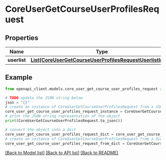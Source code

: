 # CoreUserGetCourseUserProfilesRequest


## Properties

Name | Type | Description | Notes
------------ | ------------- | ------------- | -------------
**userlist** | [**List[CoreUserGetCourseUserProfilesRequestUserlistInner]**](CoreUserGetCourseUserProfilesRequestUserlistInner.md) |  | 

## Example

```python
from openapi_client.models.core_user_get_course_user_profiles_request import CoreUserGetCourseUserProfilesRequest

# TODO update the JSON string below
json = "{}"
# create an instance of CoreUserGetCourseUserProfilesRequest from a JSON string
core_user_get_course_user_profiles_request_instance = CoreUserGetCourseUserProfilesRequest.from_json(json)
# print the JSON string representation of the object
print(CoreUserGetCourseUserProfilesRequest.to_json())

# convert the object into a dict
core_user_get_course_user_profiles_request_dict = core_user_get_course_user_profiles_request_instance.to_dict()
# create an instance of CoreUserGetCourseUserProfilesRequest from a dict
core_user_get_course_user_profiles_request_from_dict = CoreUserGetCourseUserProfilesRequest.from_dict(core_user_get_course_user_profiles_request_dict)
```
[[Back to Model list]](../README.md#documentation-for-models) [[Back to API list]](../README.md#documentation-for-api-endpoints) [[Back to README]](../README.md)


